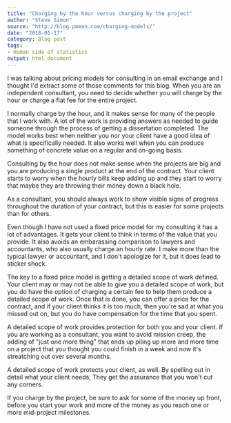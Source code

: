```yaml
---
title: "Charging by the hour versus charging by the project"
author: "Steve Simon"
source: "http://blog.pmean.com/charging-models/"
date: "2018-01-17"
category: Blog post
tags:
- Human side of statistics
output: html_document
---
```


I was talking about pricing models for consulting in an email exchange
and I thought I'd extract some of those comments for this blog. When you
are an independent consultant, you need to decide whether you will
charge by the hour or charge a flat fee for the entire
project.

<!---More--->

I normally charge by the hour, and it makes sense for many of the people
that I work with. A lot of the work is providing answers as needed to
guide someone through the process of getting a dissertation completed.
The model works best when neither you nor your client have a good idea
of what is specifically needed. It also works well when you can produce
something of concrete value on a regular and on-going basis.

Consulting by the hour does not make sense when the projects are big and
you are producing a single product at the end of the contract. Your
client starts to worry when the hourly bills keep adding up and they
start to worry that maybe they are throwing their money down a black
hole.

As a consultant, you should always work to show visible signs of
progress throughout the duration of your contract, but this is easier
for some projects than for others.

Even though I have not used a fixed price model for my consulting it has
a lot of advantages. It gets your client to think in terms of the value
that you provide. It also avoids an embarassing comparison to lawyers
and accountants, who also usually charge an hourly rate. I make more
than the typical lawyer or accountant, and I don't apologize for it, but
it does lead to sticker shock.

The key to a fixed price model is getting a detailed scope of work
defined. Your client may or may not be able to give you a detailed scope
of work, but you do have the option of charging a certain fee to help
them produce a detailed scope of work. Once that is done, you can offer
a price for the contract, and if your client thinks it is too much, then
you're sad at what you missed out on, but you do have compensation for
the time that you spent.

A detailed scope of work provides protection for both you and your
client. If you are working as a consultant, you want to avoid mission
creep, the adding of "just one more thing" that ends up piling up more
and more time on a project that you thought you could finish in a week
and now it's streatching out over several months.

A detailed scope of work protects your client, as well. By spelling out
in detail what your client needs, They get the assurance that you won't
cut any corners.

If you charge by the project, be sure to ask for some of the money up
front, before you start your work and more of the money as you reach one
or more mid-project milestones.




